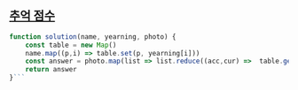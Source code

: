 ## <a href='https://school.programmers.co.kr/learn/courses/30/lessons/176963'>추억 점수</a>

```javascript 
function solution(name, yearning, photo) {
    const table = new Map()
    name.map((p,i) => table.set(p, yearning[i]))
    const answer = photo.map(list => list.reduce((acc,cur) =>  table.get(cur)  ? acc + table.get(cur) : acc , 0))
    return answer
}```
